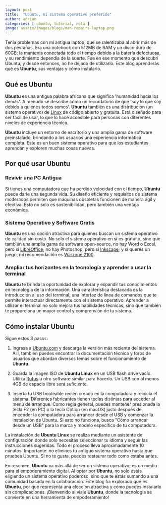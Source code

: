 ```yaml
---
layout: post
title:  "Ubuntu, mi sistema operativo preferido"
author: adrian
categories: [ ubuntu, tutorial, nota ]
image: assets/images/blogs/man-repairs-laptop.png
---
```


Tenía problemas con mi antigua laptop, que se ralentizaba al abrir más de dos pestañas. Era una notebook con 512MB de RAM y un disco duro de 60GB; la mantenía conectada todo el tiempo debido a la batería defectuosa, y su rendimiento dependía de la suerte. Fue en ese momento que descubrí Ubuntu, y desde entonces, no he dejado de utilizarlo. Este blog aprenderás qué es **Ubuntu**, sus ventajas y cómo instalarlo.

## Qué es Ubuntu
**Ubuntu** es una antigua palabra africana que significa 'humanidad hacia los demás'. A menudo se describe como un recordatorio de que 'soy lo que soy debido a quienes todos somos'. **Ubuntu** también es una distribución (un sistema operativo) de [Linux](https://www.redhat.com/es/topics/linux) de código abierto y gratuita. Está diseñado para ser fácil de usar, lo que lo hace accesible para personas con diferentes niveles de experiencia técnica.

**Ubuntu** incluye un entorno de escritorio y una amplia gama de software preinstalado, brindando a los usuarios una experiencia informática completa. Este es un buen sistema operativo para que los estudiantes aprendan y exploren muchas cosas nuevas.

## Por qué usar Ubuntu
### Revivir una PC Antigua
Si tienes una computadora que ha perdido velocidad con el tiempo, **Ubuntu** puede darle una segunda vida. Su diseño eficiente y requisitos de sistema moderados permiten que máquinas obsoletas funcionen de manera ágil y efectiva. Esto no solo es sostenibilidad, pero también una ventaja económica.
### Sistema Operativo y Software Gratis
**Ubuntu** es una opción atractiva para quienes buscan un sistema operativo de calidad sin costo. No solo el sistema operativo en sí es gratuito, sino que también una amplia gama de software open-source, no hay Word o Excel, pero sí [LibreOffice](https://es.libreoffice.org/); no hay Photoshop, pero sí [Inkscape](https://inkscape.org/es/); y si querés un juego, mi recomendación es [Warzone 2100](https://wz2100.net/es/).
### Ampliar tus horizontes en la tecnología y aprender a usar la terminal
**Ubuntu** te brinda la oportunidad de explorar y expandir tus conocimientos en tecnología de la información. Una característica destacada es la introducción al uso del terminal, una interfaz de línea de comandos que te permite interactuar directamente con el sistema operativo. Aprender a utilizar el terminal no solo mejora tus habilidades técnicas, sino que también te proporciona un mayor control y comprensión de tu sistema.

## Cómo instalar Ubuntu
Sigue estos 3 pasos:

1. Ingresa a [Ubuntu.com](https://ubuntu.com/download) y descarga la versión más reciente del sistema. Allí, también puedes encontrar la documentación técnica y foros de usuarios que abordan diversos temas sobre el funcionamiento de **Ubuntu**.

2. Guarda la imagen ISO de **Ubuntu Linux** en un USB flash drive vacío. Utiliza [Rufus](https://rufus.ie/es/) u otro software similar para hacerlo. Un USB con al menos 4GB de espacio libre será suficiente.

3. Inserta tu USB booteable recién creado en la computadora y reinicia el sistema. Diferentes fabricantes tienen teclas distintas para acceder al menú de arranque. Como regla general, puedes mantener presionada la tecla F2 (en PC) o la tecla Option (en macOS) justo después de encender la computadora para arrancar desde el USB y comenzar la instalación de Ubuntu. Si esto no funciona, busca "Cómo arrancar desde un USB" para la marca y modelo específico de tu computadora.

La instalación de **Ubuntu Linux** se realiza mediante un asistente de configuración donde solo necesitas seleccionar tu idioma y seguir las instrucciones sugeridas. Todo el proceso lleva aproximadamente 10 minutos. Importante: no elimines tu antiguo sistema operativo hasta que pruebes Ubuntu. Si no te gusta, puedes restaurar todo como estaba antes.

En resumen, **Ubuntu** va más allá de ser un sistema operativo; es un medio para el empoderamiento digital. Al optar por **Ubuntu**, no solo estás eligiendo un sistema operativo poderoso, sino que te estás sumando a una comunidad basada en la colaboración. Este blog ha explorado qué es **Ubuntu**, por qué representa una elección atractiva y cómo puedes instalarlo sin complicaciones. ¡Bienvenido al viaje **Ubuntu**, donde la tecnología se convierte en una herramienta de empoderamiento!
